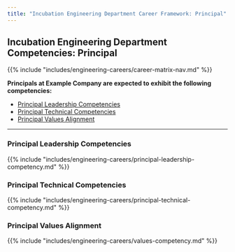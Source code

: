 ```yaml
---
title: "Incubation Engineering Department Career Framework: Principal"
---
```


## Incubation Engineering Department Competencies: Principal

{{% include "includes/engineering-careers/career-matrix-nav.md" %}}

**Principals at Example Company are expected to exhibit the following competencies:**

- [Principal Leadership Competencies](#principal-leadership-competencies)
- [Principal Technical Competencies](#principal-technical-competencies)
- [Principal Values Alignment](#principal-values-alignment)

---

### Principal Leadership Competencies

{{% include "includes/engineering-careers/principal-leadership-competency.md" %}}
  
### Principal Technical Competencies

{{% include "includes/engineering-careers/principal-technical-competency.md" %}}

### Principal Values Alignment

{{% include "includes/engineering-careers/values-competency.md" %}}
